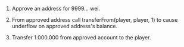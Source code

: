 1. Approve an address for 9999... wei.

2. From approved address call transferFrom(player, player, 1) to cause underflow on approved address's balance.

3. Transfer 1.000.000 from approved account to the player.